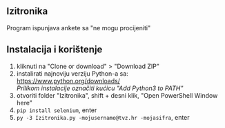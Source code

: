 ## Izitronika
Program ispunjava ankete sa "ne mogu procijeniti"

## Instalacija i korištenje
1. kliknuti na "Clone or download" > "Download ZIP"
1. instalirati najnoviju verziju Python-a sa: https://www.python.org/downloads/  
*Prilikom instalacije označiti kućicu "Add Python3 to PATH"*
3. otvoriti folder "Izitronika", shift + desni klik, "Open PowerShell Window here"
4. ```pip install selenium```, enter
5. ```py -3 Izitronika.py -mojusername@tvz.hr -mojasifra```, enter
